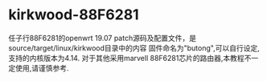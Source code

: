 # kirkwood-88F6281

任子行88F6281的openwrt 19.07 patch源码及配置文件，是source/target/linux/kirkwood目录中的内容
固件命名为"butong",可以自行设定,支持的内核版本为4.14.
对于其他采用marvell 88F6281芯片的路由器,本教程不一定使用,请谨慎参考.

